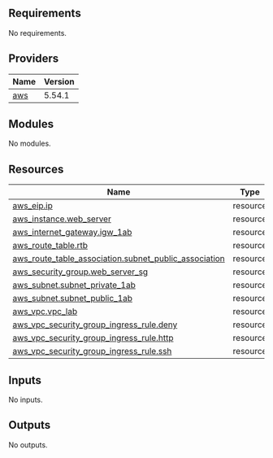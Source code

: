 ## Requirements

No requirements.

## Providers

| Name | Version |
|------|---------|
| <a name="provider_aws"></a> [aws](#provider\_aws) | 5.54.1 |

## Modules

No modules.

## Resources

| Name | Type |
|------|------|
| [aws_eip.ip](https://registry.terraform.io/providers/hashicorp/aws/latest/docs/resources/eip) | resource |
| [aws_instance.web_server](https://registry.terraform.io/providers/hashicorp/aws/latest/docs/resources/instance) | resource |
| [aws_internet_gateway.igw_1ab](https://registry.terraform.io/providers/hashicorp/aws/latest/docs/resources/internet_gateway) | resource |
| [aws_route_table.rtb](https://registry.terraform.io/providers/hashicorp/aws/latest/docs/resources/route_table) | resource |
| [aws_route_table_association.subnet_public_association](https://registry.terraform.io/providers/hashicorp/aws/latest/docs/resources/route_table_association) | resource |
| [aws_security_group.web_server_sg](https://registry.terraform.io/providers/hashicorp/aws/latest/docs/resources/security_group) | resource |
| [aws_subnet.subnet_private_1ab](https://registry.terraform.io/providers/hashicorp/aws/latest/docs/resources/subnet) | resource |
| [aws_subnet.subnet_public_1ab](https://registry.terraform.io/providers/hashicorp/aws/latest/docs/resources/subnet) | resource |
| [aws_vpc.vpc_lab](https://registry.terraform.io/providers/hashicorp/aws/latest/docs/resources/vpc) | resource |
| [aws_vpc_security_group_ingress_rule.deny](https://registry.terraform.io/providers/hashicorp/aws/latest/docs/resources/vpc_security_group_ingress_rule) | resource |
| [aws_vpc_security_group_ingress_rule.http](https://registry.terraform.io/providers/hashicorp/aws/latest/docs/resources/vpc_security_group_ingress_rule) | resource |
| [aws_vpc_security_group_ingress_rule.ssh](https://registry.terraform.io/providers/hashicorp/aws/latest/docs/resources/vpc_security_group_ingress_rule) | resource |

## Inputs

No inputs.

## Outputs

No outputs.

